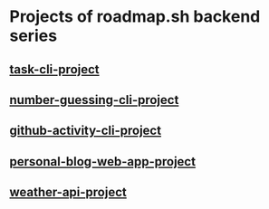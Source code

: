 # Projects of roadmap.sh backend series 
## [task-cli-project](https://roadmap.sh/projects/task-tracker)
## [number-guessing-cli-project](https://roadmap.sh/projects/number-guessing-game)
## [github-activity-cli-project](https://roadmap.sh/projects/github-user-activity)
## [personal-blog-web-app-project](https://roadmap.sh/projects/personal-blog)
## [weather-api-project](https://roadmap.sh/projects/weather-api-wrapper-service)
